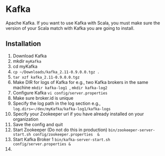 # Kafka
Apache Kafka.
If you want to use Kafka with Scala, you must make sure the version of your Scala match with Kafka you are going to install.
## Installation
1. Download Kafka
2. mkdir ```myKafka```
3. cd myKafka
4. ```cp ~/Downloads/kafka_2.11-0.9.0.0.tgz .```
5. ```tar xzf kafka_2.11-0.9.0.0.tgz ```
6. Make DIR for logs of Kafka  for e.g., two Kafka brokers in the same machine ```mkdir kafka-log1 ```, ``` mkdir kafka-log2 ```
7. Configure Kafka ``` vi config/server.properties ```
8. Make sure broker.id is unique
9. Specify the log path in the log section e.g., ```log.dirs=~/dev/myKafka/kafka-log1/kafka-logs ```
10. Specify your Zookeeper url if you have already installed on your organization
11. Save the config and quit
12. Start Zookeeper (Do not do this in production) ```bin/zookeeper-server-start.sh config/zookeeper.properties  & ```
13. Start Kafka Broker 1 ```bin/kafka-server-start.sh config/server.properties & ```
14. 






